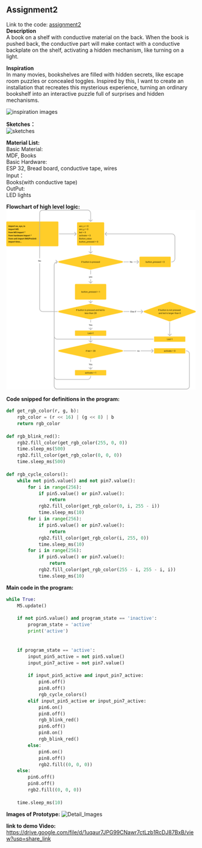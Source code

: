 ## Assignment2  
Link to the code: [assignment2](assignment2/main.py)     
**Description**  
A book on a shelf with conductive material on the back. When the book is pushed back, the conductive part will make contact with a conductive backplate on the shelf, activating a hidden mechanism, like turning on a light.

**Inspiration**  
In many movies, bookshelves are filled with hidden secrets, like escape room puzzles or concealed toggles. Inspired by this, I want to create an installation that recreates this mysterious experience, turning an ordinary bookshelf into an interactive puzzle full of surprises and hidden mechanisms.  

![inspiration images](inspiration_images.png)

**Sketches：**  
![sketches](Sketch.png)

**Material List:**  
Basic Material:  
MDF, Books  
Basic Hardware:  
ESP 32, Bread board, conductive tape, wires  
Input：  
Books(with conductive tape)  
OutPut:  
LED lights 

**Flowchart of high level logic:**   
![digram](Flowchart.png)




**Code snipped for definitions in the program:** 

```Python
def get_rgb_color(r, g, b):
    rgb_color = (r << 16) | (g << 8) | b
    return rgb_color

def rgb_blink_red():
    rgb2.fill_color(get_rgb_color(255, 0, 0))
    time.sleep_ms(500)
    rgb2.fill_color(get_rgb_color(0, 0, 0))
    time.sleep_ms(500)

def rgb_cycle_colors():
    while not pin5.value() and not pin7.value():
        for i in range(256):
            if pin5.value() or pin7.value():
                return
            rgb2.fill_color(get_rgb_color(0, i, 255 - i))
            time.sleep_ms(10)
        for i in range(256):
            if pin5.value() or pin7.value():
                return
            rgb2.fill_color(get_rgb_color(i, 255, 0))
            time.sleep_ms(10)
        for i in range(256):
            if pin5.value() or pin7.value():
                return
            rgb2.fill_color(get_rgb_color(255 - i, 255 - i, i))
            time.sleep_ms(10)
```

**Main code in the program:** 
```Python
while True:
    M5.update()

    if not pin5.value() and program_state == 'inactive':
        program_state = 'active'
        print('active')
       

    if program_state == 'active':
        input_pin5_active = not pin5.value()
        input_pin7_active = not pin7.value()

        if input_pin5_active and input_pin7_active:
            pin6.off()
            pin8.off()
            rgb_cycle_colors()
        elif input_pin5_active or input_pin7_active:
            pin6.on()
            pin8.off()
            rgb_blink_red() 
            pin6.off()
            pin8.on()
            rgb_blink_red()
        else:
            pin6.on()   
            pin8.off()
            rgb2.fill((0, 0, 0))
    else:
        pin6.off()
        pin8.off()
        rgb2.fill((0, 0, 0))

    time.sleep_ms(10)
```
**Images of Prototype:**
![Detail_Images](Detail_Images.png)

**link to demo Video:**  
https://drive.google.com/file/d/1uqaur7JPG99CNawr7ctLzb1RcDJ87BxB/view?usp=share_link


